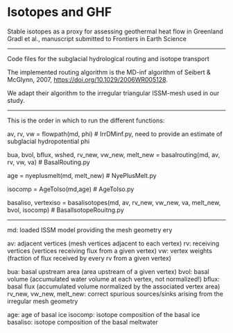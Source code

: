 # Isotopes and GHF
Stable isotopes as a proxy for assessing geothermal heat flow in Greenland
Gradl et al., manuscript submitted to Frontiers in Earth Science

--------------

Code files for the subglacial hydrological routing and isotope transport

The implemented routing algorithm is the MD-inf algorithm of Seibert & McGlynn, 2007, https://doi.org/10.1029/2006WR005128.

We adapt their algorithm to the irregular triangular ISSM-mesh used in our study. 

--------------

This is the order in which to run the different functions:

av, rv, vw = flowpath(md, phi) # IrrDMinf.py, need to provide an estimate of subglacial hydropotential phi

bua, bvol, bflux, wshed, rv_new, vw_new, melt_new = basalrouting(md, av, rv, vw, va) # BasalRouting.py

age = nyeplusmelt(md, melt_new) # NyePlusMelt.py

isocomp = AgeToIso(md,age) # AgeToIso.py

basaliso, vertexiso = basalisotopes(md, av, rv_new, vw_new, va, melt_new, bvol, isocomp) # BasalIsotopeRouitng.py

--------------

md: loaded ISSM model providing the mesh geometry ery

av: adjacent vertices (mesh vertices adjacent to each vertex)
rv: receiving vertices (vertices receiving flux from a given vertex)
vw: vertex weights (fraction of flux received by every rv from a given vertex)

bua: basal upstream area (area upstream of a given vertex)
bvol: basal volume (accumulated water volume at each vertex, not normalized!)
bflux: basal flux (accumulated volume normalized by the associated vertex area)
rv_new, vw_new, melt_new: correct spurious sources/sinks arising from the irregular mesh geometry

age: age of basal ice
isocomp: isotope composition of the basal ice
basaliso: isotope composition of the basal meltwater